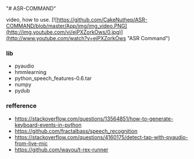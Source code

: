 "# ASR-COMMAND" 

video, how to use.
[![https://github.com/CakeNuthep/ASR-COMMAND/blob/master/App/img/img_video.PNG](http://img.youtube.com/vi/ejPXZorkOws/0.jpg)](http://www.youtube.com/watch?v=ejPXZorkOws "ASR Command")

### lib
- pyaudio
- hmmlearning
- python_speech_features-0.6.tar
- numpy
- pydub

### refference
- https://stackoverflow.com/questions/13564851/how-to-generate-keyboard-events-in-python
- https://github.com/fractalbass/speech_recognition
- https://stackoverflow.com/questions/4160175/detect-tap-with-pyaudio-from-live-mic
- https://github.com/wayou/t-rex-runner
